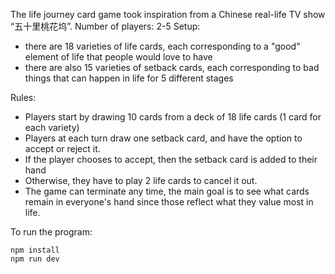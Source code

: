 The life journey card game took inspiration from a Chinese real-life TV show “五十里桃花坞”.
Number of players: 2-5
Setup: 
* there are 18 varieties of life cards, each corresponding to a "good" element of life that people would love to have
* there are also 15 varieties of setback cards, each corresponding to bad things that can happen in life for 5 different stages

Rules:
* Players start by drawing 10 cards from a deck of 18 life cards (1 card for each variety)
* Players at each turn draw one setback card, and have the option to accept or reject it.
* If the player chooses to accept, then the setback card is added to their hand
* Otherwise, they have to play 2 life cards to cancel it out.
* The game can terminate any time, the main goal is to see what cards remain in everyone's hand since those reflect what they value most in life.

To run the program:
```
npm install
npm run dev
```
